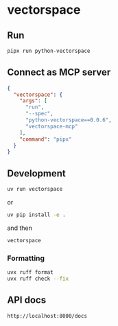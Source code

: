 # vectorspace

## Run

```bash
pipx run python-vectorspace
```

## Connect as MCP server

```json
{
  "vectorspace": {
    "args": [
      "run",
      "--spec",
      "python-vectorspace==0.0.6",
      "vectorspace-mcp"
    ],
    "command": "pipx"
  }
}
```

## Development

```bash
uv run vectorspace
```

or

```bash
uv pip install -e .
```

and then

```bash
vectorspace
```

### Formatting

```bash
uvx ruff format
uvx ruff check --fix
```

## API docs

```
http://localhost:8000/docs
```
